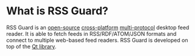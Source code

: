 What is RSS Guard?
==================
RSS Guard is an [open-source](https://en.wikipedia.org/wiki/Open_source) [cross-platform](#supported-os) [multi-protocol](#supported-readers) desktop feed reader. It is able to fetch feeds in RSS/RDF/ATOM/JSON formats and connect to multiple web-based feed readers. RSS Guard is developed on top of the [Qt library](http://qt-project.org).